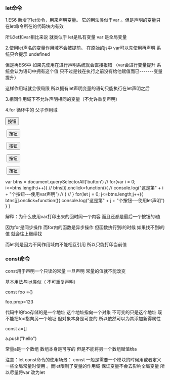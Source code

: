 ### let命令



1.ES6 新增了let命令，用来声明变量。 它的用法类似于var 。但是声明的变量只在let命令所在的代码块内有效

所以let和var相比来说   就类似于  let是私有变量    var 是全局变量

2.使用let声名的变量作用域不会被提前。 在原始的js中  var可以先使用再声明  系统只会提示 undefined

但是再ES6中  如果先使用在进行声明系统就会直接报错 （var会进行变量提升 系统会认为语句中拥有这个值  只不过是钱在执行之前没有给他赋值而已-------变量提升）

这样作用域就会很局限   所以拥有let声明变量的语句只能执行在let声明之后

3.相同作用域下不允许声明相同的变量（不允许重复声明）

4.for 循环中的 父子作用域

 <button>按钮</button>

​    <button>按钮</button>

​    <button>按钮</button>

​    <button>按钮</button>

​    <button>按钮</button>

   var btns = document.querySelectorAll('button')
//     for(var i = 0; i<=btns.length;i++){
//         btns[i].onclick=function(){
// console.log("这是第" + i + "个按钮---使用var声明")
//         }
//     }
    for(let j = 0; j<=btns.length;j++){
        btns[j].onclick=function(){
console.log("这是第" + j + "个按钮---使用let声明")
        }
    }
    
    

解释：为什么使用var打印出来的回时同一个内容  而且还都是最后一个按钮的i值

因为for是同步操作   而for内的函数是异步操作 但函数执行到i的时候  如果找不到i的值  就会往上继续找

而let则是因为不同作用域内不能相互引用 所以只能打印当前值



### const命令

const用于声明一个只读的常量 一旦声明  常量的值就不能改变

基本用法与let类似（ 不可重复声明）

const foo ={}

foo.prop=123

代码中的foo存储的是一个地址  这个地址指向一个对象 不可变的只是这个地址  既不能把foo指向另一个地址 但对象本身是可变的 所以依然可以为其添加新得属性

const a=[]

a.push("hello")

常量a是一个数组  数组本身是可写的  但是不能将另一个数组赋值给a  



注意：let const命令的使用场景： const 一般是需要一个模块的时候用或者定义一些全局常量时使用 。而let限制了变量的作用域 保证变量不会去影响全局变量   所以尽量将var 改为let